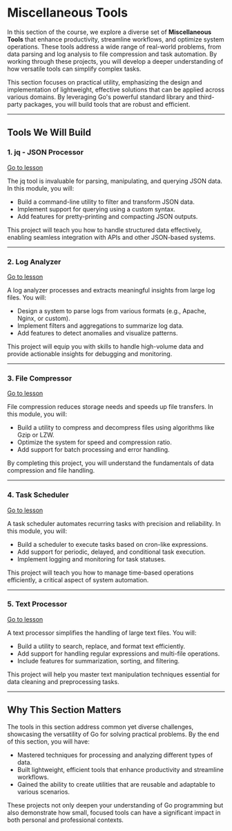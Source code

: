 # Miscellaneous Tools

In this section of the course, we explore a diverse set of **Miscellaneous Tools** that enhance productivity, streamline workflows, and optimize system operations. These tools address a wide range of real-world problems, from data parsing and log analysis to file compression and task automation. By working through these projects, you will develop a deeper understanding of how versatile tools can simplify complex tasks.

This section focuses on practical utility, emphasizing the design and implementation of lightweight, effective solutions that can be applied across various domains. By leveraging Go's powerful standard library and third-party packages, you will build tools that are robust and efficient.

---

## Tools We Will Build

### 1. jq - JSON Processor
[Go to lesson](Go-Tools-JQ.md)

The jq tool is invaluable for parsing, manipulating, and querying JSON data. In this module, you will:
- Build a command-line utility to filter and transform JSON data.
- Implement support for querying using a custom syntax.
- Add features for pretty-printing and compacting JSON outputs.

This project will teach you how to handle structured data effectively, enabling seamless integration with APIs and other JSON-based systems.

---

### 2. Log Analyzer
[Go to lesson](Go-Tools-Log-Analyzer.md)

A log analyzer processes and extracts meaningful insights from large log files. You will:
- Design a system to parse logs from various formats (e.g., Apache, Nginx, or custom).
- Implement filters and aggregations to summarize log data.
- Add features to detect anomalies and visualize patterns.

This project will equip you with skills to handle high-volume data and provide actionable insights for debugging and monitoring.

---

### 3. File Compressor
[Go to lesson](Go-Tools-File-Compressor.md)

File compression reduces storage needs and speeds up file transfers. In this module, you will:
- Build a utility to compress and decompress files using algorithms like Gzip or LZW.
- Optimize the system for speed and compression ratio.
- Add support for batch processing and error handling.

By completing this project, you will understand the fundamentals of data compression and file handling.

---

### 4. Task Scheduler
[Go to lesson](Go-Tools-Task-Scheduler.md)

A task scheduler automates recurring tasks with precision and reliability. In this module, you will:
- Build a scheduler to execute tasks based on cron-like expressions.
- Add support for periodic, delayed, and conditional task execution.
- Implement logging and monitoring for task statuses.

This project will teach you how to manage time-based operations efficiently, a critical aspect of system automation.

---

### 5. Text Processor
[Go to lesson](Go-Tools-Text-Processor.md)

A text processor simplifies the handling of large text files. You will:
- Build a utility to search, replace, and format text efficiently.
- Add support for handling regular expressions and multi-file operations.
- Include features for summarization, sorting, and filtering.

This project will help you master text manipulation techniques essential for data cleaning and preprocessing tasks.

---

## Why This Section Matters

The tools in this section address common yet diverse challenges, showcasing the versatility of Go for solving practical problems. By the end of this section, you will have:
- Mastered techniques for processing and analyzing different types of data.
- Built lightweight, efficient tools that enhance productivity and streamline workflows.
- Gained the ability to create utilities that are reusable and adaptable to various scenarios.

These projects not only deepen your understanding of Go programming but also demonstrate how small, focused tools can have a significant impact in both personal and professional contexts.

